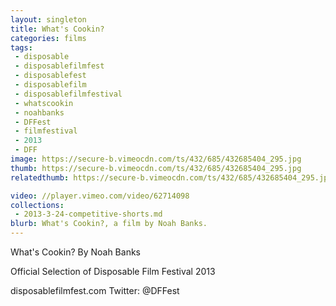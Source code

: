 ```yaml
---
layout: singleton
title: What's Cookin?
categories: films
tags:
 - disposable
 - disposablefilmfest
 - disposablefest
 - disposablefilm
 - disposablefilmfestival
 - whatscookin
 - noahbanks
 - DFFest
 - filmfestival
 - 2013
 - DFF
image: https://secure-b.vimeocdn.com/ts/432/685/432685404_295.jpg
thumb: https://secure-b.vimeocdn.com/ts/432/685/432685404_295.jpg
relatedthumb: https://secure-b.vimeocdn.com/ts/432/685/432685404_295.jpg

video: //player.vimeo.com/video/62714098
collections:
 - 2013-3-24-competitive-shorts.md
blurb: What's Cookin?, a film by Noah Banks.
---
```


What's Cookin?
By Noah Banks

Official Selection of Disposable Film Festival 2013

disposablefilmfest.com
Twitter: @DFFest